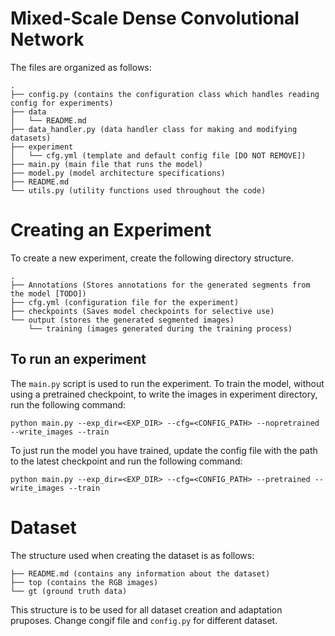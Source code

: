 # Mixed-Scale Dense Convolutional Network

The files are organized as follows:

```
.
├── config.py (contains the configuration class which handles reading config for experiments)
├── data
│   └── README.md
├── data_handler.py (data handler class for making and modifying datasets)
├── experiment
│   └── cfg.yml (template and default config file [DO NOT REMOVE])
├── main.py (main file that runs the model)
├── model.py (model architecture specifications)
├── README.md
└── utils.py (utility functions used throughout the code)

```

# Creating an Experiment

To create a new experiment, create the following directory structure.

```
.
├── Annotations (Stores annotations for the generated segments from the model [TODO])
├── cfg.yml (configuration file for the experiment)
├── checkpoints (Saves model checkpoints for selective use)
└── output (stores the generated segmented images)
    └── training (images generated during the training process)
```

## To run an experiment

The `main.py` script is used to run the experiment. To train the model, without using a pretrained checkpoint, to write the images in experiment directory, run the following command:

```
python main.py --exp_dir=<EXP_DIR> --cfg=<CONFIG_PATH> --nopretrained --write_images --train
```

To just run the model you have trained, update the config file with the path to the latest checkpoint and run the following command:

```
python main.py --exp_dir=<EXP_DIR> --cfg=<CONFIG_PATH> --pretrained --write_images --train
```

# Dataset

The structure used when creating the dataset is as follows:

```.
├── README.md (contains any information about the dataset)
├── top (contains the RGB images)
└── gt (ground truth data)
```
This structure is to be used for all dataset creation and adaptation pruposes. Change congif file and `config.py` for different dataset.
